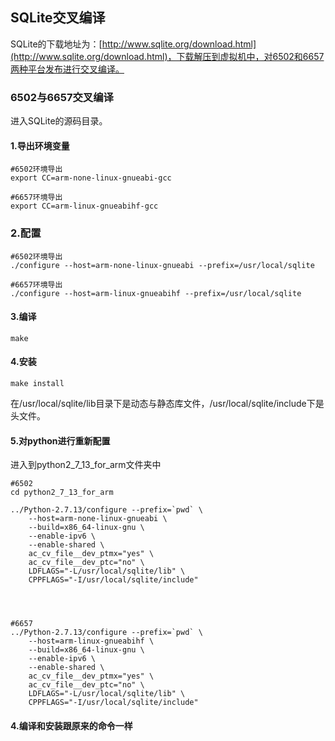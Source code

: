 ## SQLite交叉编译

SQLite的下载地址为：[http://www.sqlite.org/download.html](http://www.sqlite.org/download.html)，下载解压到虚拟机中，对6502和6657两种平台发布进行交叉编译。

### 6502与6657交叉编译

进入SQLite的源码目录。

#### 1.导出环境变量

```
#6502环境导出
export CC=arm-none-linux-gnueabi-gcc
```

```
#6657环境导出
export CC=arm-linux-gnueabihf-gcc
```

### 2.配置

```
#6502环境导出
./configure --host=arm-none-linux-gnueabi --prefix=/usr/local/sqlite
```

```
#6657环境导出
./configure --host=arm-linux-gnueabihf --prefix=/usr/local/sqlite
```

#### 3.编译

```
make
```

#### 4.安装

```
make install
```

在/usr/local/sqlite/lib目录下是动态与静态库文件，/usr/local/sqlite/include下是头文件。

#### 5.对python进行重新配置

进入到python2\_7\_13\_for\_arm文件夹中

    #6502
    cd python2_7_13_for_arm

    ../Python-2.7.13/configure --prefix=`pwd` \
        --host=arm-none-linux-gnueabi \
        --build=x86_64-linux-gnu \
        --enable-ipv6 \
        --enable-shared \
        ac_cv_file__dev_ptmx="yes" \
        ac_cv_file__dev_ptc="no" \
        LDFLAGS="-L/usr/local/sqlite/lib" \
        CPPFLAGS="-I/usr/local/sqlite/include"




    #6657
    ../Python-2.7.13/configure --prefix=`pwd` \
        --host=arm-linux-gnueabihf \
        --build=x86_64-linux-gnu \
        --enable-ipv6 \
        --enable-shared \
        ac_cv_file__dev_ptmx="yes" \
        ac_cv_file__dev_ptc="no" \
        LDFLAGS="-L/usr/local/sqlite/lib" \
        CPPFLAGS="-I/usr/local/sqlite/include"

#### 4.编译和安装跟原来的命令一样



